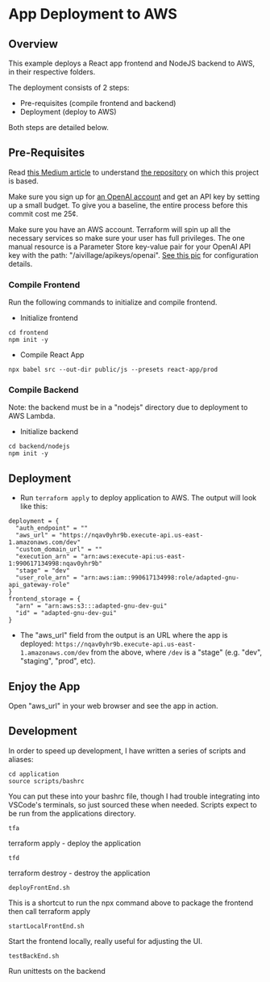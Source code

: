 # App Deployment to AWS

## Overview

This example deploys a React app frontend and NodeJS backend to AWS, in their respective folders.

The deployment consists of 2 steps:
- Pre-requisites (compile frontend and backend)
- Deployment (deploy to AWS)

Both steps are detailed below.

## Pre-Requisites

Read [this Medium article](https://medium.com/@kurianoff/deploy-serverless-react-app-with-node-js-express-backend-to-aws-with-terraform-in-under-15-minutes-2386bf0c58e9) to understand [the repository](https://github.com/terraformita/terraform-aws-serverless-app/tree/main/examples/simple) on which this project is based.

Make sure you sign up for [an OpenAI account](https://platform.openai.com/signup?launch) and get an API key by setting up a small budget. To give you a baseline, the entire process before this commit cost me 25¢.

Make sure you have an AWS account. Terraform will spin up all the necessary services so make sure your user has full privileges. The one manual resource is a Parameter Store key-value pair for your OpenAI API key with the path: "/aivillage/apikeys/openai". [See this pic](./paramStore.png) for configuration details.

### Compile Frontend

Run the following commands to initialize and compile frontend.

- Initialize frontend
```
cd frontend
npm init -y
```

- Compile React App
```
npx babel src --out-dir public/js --presets react-app/prod
```

### Compile Backend
Note: the backend must be in a "nodejs" directory due to deployment to AWS Lambda.

- Initialize backend
```
cd backend/nodejs
npm init -y
```

## Deployment

- Run `terraform apply` to deploy application to AWS. The output will look like this:

```
deployment = {
  "auth_endpoint" = ""
  "aws_url" = "https://nqav0yhr9b.execute-api.us-east-1.amazonaws.com/dev"
  "custom_domain_url" = ""
  "execution_arn" = "arn:aws:execute-api:us-east-1:990617134998:nqav0yhr9b"
  "stage" = "dev"
  "user_role_arn" = "arn:aws:iam::990617134998:role/adapted-gnu-api_gateway-role"
}
frontend_storage = {
  "arn" = "arn:aws:s3:::adapted-gnu-dev-gui"
  "id" = "adapted-gnu-dev-gui"
}
```

- The "aws_url" field from the output is an URL where the app is deployed: `https://nqav0yhr9b.execute-api.us-east-1.amazonaws.com/dev` from the above, where `/dev` is a "stage" (e.g. "dev", "staging", "prod", etc).

## Enjoy the App

Open "aws_url" in your web browser and see the app in action.

## Development

In order to speed up development, I have written a series of scripts and aliases:

```
cd application
source scripts/bashrc
```
You can put these into your bashrc file, though I had trouble integrating into VSCode's terminals, so just sourced these when needed. Scripts expect to be run from the applications directory.

```
tfa
```
terraform apply - deploy the application

```
tfd
```
terraform destroy - destroy the application

```
deployFrontEnd.sh
```
This is a shortcut to run the npx command above to package the frontend then call terraform apply

```
startLocalFrontEnd.sh
```
Start the frontend locally, really useful for adjusting the UI.

```
testBackEnd.sh
```
Run unittests on the backend
